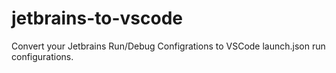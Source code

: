 # jetbrains-to-vscode
Convert your Jetbrains Run/Debug Configrations to VSCode launch.json run configurations.

